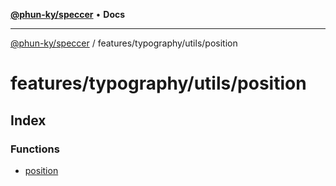 [**@phun-ky/speccer**](../../../../README.md) • **Docs**

***

[@phun-ky/speccer](../../../../README.md) / features/typography/utils/position

# features/typography/utils/position

## Index

### Functions

- [position](functions/position.md)
